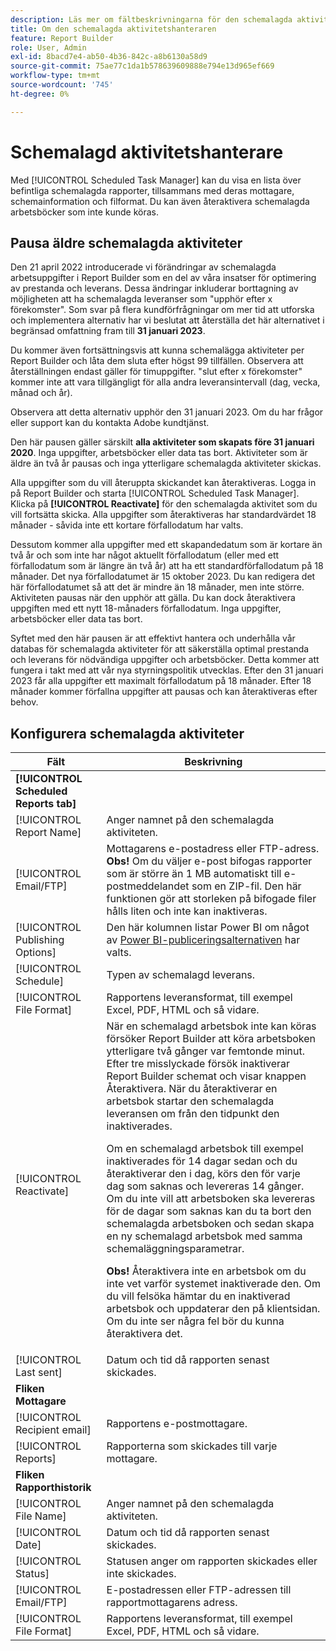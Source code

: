 ```yaml
---
description: Läs mer om fältbeskrivningarna för den schemalagda aktivitetshanteraren.
title: Om den schemalagda aktivitetshanteraren
feature: Report Builder
role: User, Admin
exl-id: 8bacd7e4-ab50-4b36-842c-a8b6130a58d9
source-git-commit: 75ae77c1da1b578639609888e794e13d965ef669
workflow-type: tm+mt
source-wordcount: '745'
ht-degree: 0%

---
```


# Schemalagd aktivitetshanterare

Med [!UICONTROL Scheduled Task Manager] kan du visa en lista över befintliga schemalagda rapporter, tillsammans med deras mottagare, schemainformation och filformat. Du kan även återaktivera schemalagda arbetsböcker som inte kunde köras.

## Pausa äldre schemalagda aktiviteter

Den 21 april 2022 introducerade vi förändringar av schemalagda arbetsuppgifter i Report Builder som en del av våra insatser för optimering av prestanda och leverans. Dessa ändringar inkluderar borttagning av möjligheten att ha schemalagda leveranser som &quot;upphör efter x förekomster&quot;. Som svar på flera kundförfrågningar om mer tid att utforska och implementera alternativ har vi beslutat att återställa det här alternativet i begränsad omfattning fram till **31 januari 2023**.

Du kommer även fortsättningsvis att kunna schemalägga aktiviteter per Report Builder och låta dem sluta efter högst 99 tillfällen. Observera att återställningen endast gäller för timuppgifter. &quot;slut efter x förekomster&quot; kommer inte att vara tillgängligt för alla andra leveransintervall (dag, vecka, månad och år).

Observera att detta alternativ upphör den 31 januari 2023.
Om du har frågor eller support kan du kontakta Adobe kundtjänst.

Den här pausen gäller särskilt **alla aktiviteter som skapats före 31 januari 2020**. Inga uppgifter, arbetsböcker eller data tas bort. Aktiviteter som är äldre än två år pausas och inga ytterligare schemalagda aktiviteter skickas.

Alla uppgifter som du vill återuppta skickandet kan återaktiveras. Logga in på Report Builder och starta [!UICONTROL Scheduled Task Manager]. Klicka på **[!UICONTROL Reactivate]** för den schemalagda aktivitet som du vill fortsätta skicka. Alla uppgifter som återaktiveras har standardvärdet 18 månader - såvida inte ett kortare förfallodatum har valts.

Dessutom kommer alla uppgifter med ett skapandedatum som är kortare än två år och som inte har något aktuellt förfallodatum (eller med ett förfallodatum som är längre än två år) att ha ett standardförfallodatum på 18 månader. Det nya förfallodatumet är 15 oktober 2023. Du kan redigera det här förfallodatumet så att det är mindre än 18 månader, men inte större. Aktiviteten pausas när den upphör att gälla. Du kan dock återaktivera uppgiften med ett nytt 18-månaders förfallodatum. Inga uppgifter, arbetsböcker eller data tas bort.

Syftet med den här pausen är att effektivt hantera och underhålla vår databas för schemalagda aktiviteter för att säkerställa optimal prestanda och leverans för nödvändiga uppgifter och arbetsböcker. Detta kommer att fungera i takt med att vår nya styrningspolitik utvecklas. Efter den 31 januari 2023 får alla uppgifter ett maximalt förfallodatum på 18 månader. Efter 18 månader kommer förfallna uppgifter att pausas och kan återaktiveras efter behov.

## Konfigurera schemalagda aktiviteter

| Fält | Beskrivning |
| --- | --- |
| **[!UICONTROL Scheduled Reports tab]** | |
| [!UICONTROL Report Name] | Anger namnet på den schemalagda aktiviteten. |
| [!UICONTROL Email/FTP] | Mottagarens e-postadress eller FTP-adress. **Obs!** Om du väljer e-post bifogas rapporter som är större än 1 MB automatiskt till e-postmeddelandet som en ZIP-fil. Den här funktionen gör att storleken på bifogade filer hålls liten och inte kan inaktiveras. |
| [!UICONTROL Publishing Options] | Den här kolumnen listar Power BI om något av [Power BI-publiceringsalternativen](https://experienceleague.adobe.com/docs/analytics/analyze/report-builder/publish-powerbi/power-bi.html) har valts. |
| [!UICONTROL Schedule] | Typen av schemalagd leverans. |
| [!UICONTROL File Format] | Rapportens leveransformat, till exempel Excel, PDF, HTML och så vidare. |
| [!UICONTROL Reactivate] | När en schemalagd arbetsbok inte kan köras försöker Report Builder att köra arbetsboken ytterligare två gånger var femtonde minut. Efter tre misslyckade försök inaktiverar Report Builder schemat och visar knappen Återaktivera. När du återaktiverar en arbetsbok startar den schemalagda leveransen om från den tidpunkt den inaktiverades.<p>Om en schemalagd arbetsbok till exempel inaktiverades för 14 dagar sedan och du återaktiverar den i dag, körs den för varje dag som saknas och levereras 14 gånger. Om du inte vill att arbetsboken ska levereras för de dagar som saknas kan du ta bort den schemalagda arbetsboken och sedan skapa en ny schemalagd arbetsbok med samma schemaläggningsparametrar.<p>**Obs!** Återaktivera inte en arbetsbok om du inte vet varför systemet inaktiverade den. Om du vill felsöka hämtar du en inaktiverad arbetsbok och uppdaterar den på klientsidan. Om du inte ser några fel bör du kunna återaktivera det. |
| [!UICONTROL Last sent] | Datum och tid då rapporten senast skickades. |
| **Fliken Mottagare** | |
| [!UICONTROL Recipient email] | Rapportens e-postmottagare. |
| [!UICONTROL Reports] | Rapporterna som skickades till varje mottagare. |
| **Fliken Rapporthistorik** | |
| [!UICONTROL File Name] | Anger namnet på den schemalagda aktiviteten. |
| [!UICONTROL Date] | Datum och tid då rapporten senast skickades. |
| [!UICONTROL Status] | Statusen anger om rapporten skickades eller inte skickades. |
| [!UICONTROL Email/FTP] | E-postadressen eller FTP-adressen till rapportmottagarens adress. |
| [!UICONTROL File Format] | Rapportens leveransformat, till exempel Excel, PDF, HTML och så vidare. |
